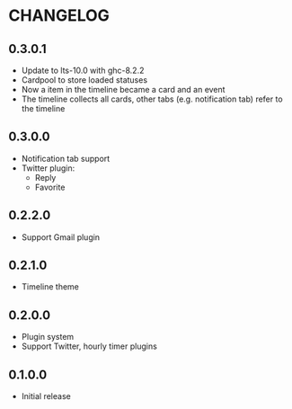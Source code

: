 # CHANGELOG

## 0.3.0.1
- Update to lts-10.0 with ghc-8.2.2
- Cardpool to store loaded statuses
- Now a item in the timeline became a card and an event
- The timeline collects all cards, other tabs (e.g. notification tab) refer to the timeline

## 0.3.0.0
- Notification tab support
- Twitter plugin:
  + Reply
  + Favorite

## 0.2.2.0
- Support Gmail plugin

## 0.2.1.0
- Timeline theme

## 0.2.0.0
- Plugin system
- Support Twitter, hourly timer plugins

## 0.1.0.0
- Initial release

